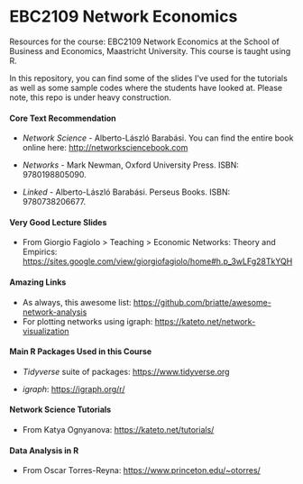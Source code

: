 # EBC2109 Network Economics

Resources for the course: EBC2109 Network Economics at the School of Business and Economics, Maastricht University. This course is taught using R.

In this repository, you can find some of the slides I've used for the tutorials as well as some sample codes where the students have looked at. Please note, this repo is under heavy construction.

#### Core Text Recommendation

-   *Network Science* - Alberto-László Barabási. You can find the entire book online here: <http://networksciencebook.com>

-   *Networks* - Mark Newman, Oxford University Press. ISBN: 9780198805090.

-   *Linked* - Alberto-László Barabási. Perseus Books. ISBN: 9780738206677.

#### Very Good Lecture Slides

-   From Giorgio Fagiolo \> Teaching \> Economic Networks: Theory and Empirics: <https://sites.google.com/view/giorgiofagiolo/home#h.p_3wLFg28TkYQH>

#### Amazing Links

-   As always, this awesome list: <https://github.com/briatte/awesome-network-analysis>
-   For plotting networks using igraph: <https://kateto.net/network-visualization>

#### Main R Packages Used in this Course

-   *Tidyverse* suite of packages: <https://www.tidyverse.org>

-   *igraph*: <https://igraph.org/r/>

#### Network Science Tutorials

-   From Katya Ognyanova: <https://kateto.net/tutorials/>

#### Data Analysis in R

-   From Oscar Torres-Reyna: <https://www.princeton.edu/~otorres/>
